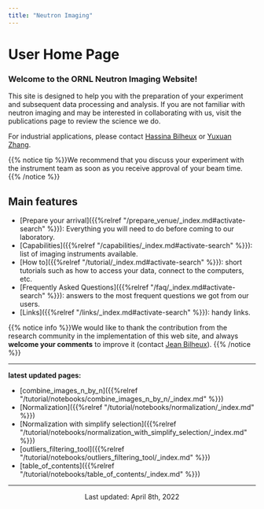 ```yaml
---
title: "Neutron Imaging"
---
```


# User Home Page

### Welcome to the ORNL Neutron Imaging Website!

This site is designed to help you with the preparation of your
experiment and subsequent data processing and analysis. If you are not familiar with neutron imaging and may be
interested in collaborating with us, visit the publications page to review the science we do.

For industrial applications, please contact <a href="/credits#hassina_bilheux">Hassina Bilheux</a> or 
<a href="/credits#yuxuan_zhang">Yuxuan Zhang</a>.

{{% notice tip %}}We recommend that you discuss your experiment with the instrument team as soon as you receive
approval of your beam time. {{% /notice %}}

## Main features

* [Prepare your arrival]({{%relref "/prepare_venue/_index.md#activate-search" %}}):
Everything you will need to do before coming to our laboratory.
* [Capabilities]({{%relref "/capabilities/_index.md#activate-search" %}}): list of imaging instruments available.
* [How to]({{%relref "/tutorial/_index.md#activate-search" %}}): short tutorials such as how to
access your data, connect to the computers, etc.
* [Frequently Asked Questions]({{%relref "/faq/_index.md#activate-search" %}}): answers to the most frequent questions 
we got from our users.
* [Links]({{%relref "/links/_index.md#activate-search" %}}): handy links.

{{% notice info %}}We would like to thank the contribution from the research community in the implementation of this
web site, and always **welcome your comments** to improve it (contact
<a href="/credits#jean_bilheux">Jean Bilheux</a>).
{{% /notice %}}

<hr>
<b>latest updated pages:</b> 

* [combine_images_n_by_n]({{%relref "/tutorial/notebooks/combine_images_n_by_n/_index.md" %}})
* [Normalization]({{%relref "/tutorial/notebooks/normalization/_index.md" %}})
* [Normalization with simplify selection]({{%relref "/tutorial/notebooks/normalization_with_simplify_selection/_index.md" %}})
* [outliers_filtering_tool]({{%relref "/tutorial/notebooks/outliers_filtering_tool/_index.md" %}})
* [table_of_contents]({{%relref "/tutorial/notebooks/table_of_contents/_index.md" %}})

<hr>
<p align="center">Last updated: April 8th, 2022</p>
